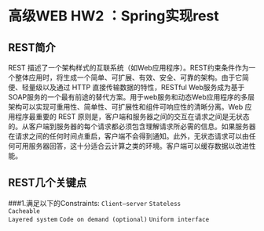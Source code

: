 高级WEB HW2 ：Spring实现rest
============================
REST简介
--------
REST 描述了一个架构样式的互联系统（如Web应用程序）。REST约束条件作为一个整体应用时，将生成一个简单、可扩展、有效、安全、可靠的架构。由于它简便、轻量级以及通过 HTTP 直接传输数据的特性，RESTful Web服务成为基于SOAP服务的一个最有前途的替代方案。用于web服务和动态Web应用程序的多层架构可以实现可重用性、简单性、可扩展性和组件可响应性的清晰分离。Web 应用程序最重要的 REST 原则是，客户端和服务器之间的交互在请求之间是无状态的。从客户端到服务器的每个请求都必须包含理解请求所必需的信息。如果服务器在请求之间的任何时间点重启，客户端不会得到通知。此外，无状态请求可以由任何可用服务器回答，这十分适合云计算之类的环境。客户端可以缓存数据以改进性能。

REST几个关键点
--------------
###1.满足以下的Constraints:
`Client–server` 
`Stateless`  
`Cacheable`  
`Layered system`
`Code on demand (optional)` 
`Uniform interface`
